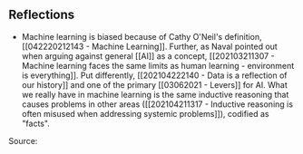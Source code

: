 ## Reflections
- Machine learning is biased because of Cathy O'Neil's definition, [[042220212143 - Machine Learning]]. Further, as Naval pointed out when arguing against general [[AI]] as a concept, [[202103211307 - Machine learning faces the same limits as human learning - environment is everything]]. Put differently, [[202104222140 - Data is a reflection of our history]] and one of the primary [[03062021 - Levers]] for AI. What we really have in machine learning is the same inductive reasoning that causes problems in other areas ([[202104211317 - Inductive reasoning is often misused when addressing systemic problems]]), codified as "facts". 

Source: 
